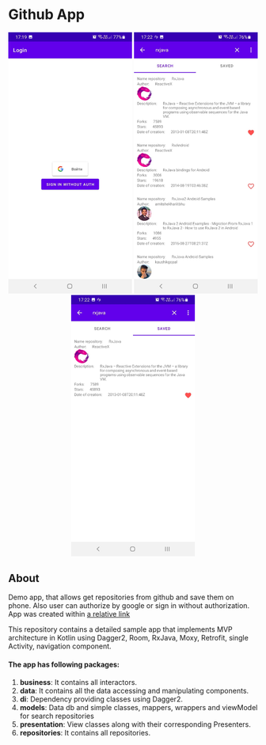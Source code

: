 # Github App
<p align="center">
    <img src="https://raw.githubusercontent.com/ZenkinIlya/GitHubApp/main/forReadme/signIn.jpg" width="250">
    <img src="https://raw.githubusercontent.com/ZenkinIlya/GitHubApp/main/forReadme/search.jpg" width="250">
    <img src="https://raw.githubusercontent.com/ZenkinIlya/GitHubApp/main/forReadme/saved.jpg" width="250">
</p>

## About

Demo app, that allows get repositories from github and save them on phone. Also user can authorize by google or sign in without authorization.
App was created within [a relative link](/forReadme/Task.pdf)

This repository contains a detailed sample app that implements MVP architecture in Kotlin using Dagger2, Room, RxJava, Moxy, Retrofit, single Activity, navigation component.
<br>

#### The app has following packages:
1. **business**: It contains all interactors.
2. **data**: It contains all the data accessing and manipulating components.
3. **di**: Dependency providing classes using Dagger2.
4. **models**: Data db and simple classes, mappers, wrappers and viewModel for search repositories
5. **presentation**: View classes along with their corresponding Presenters.
6. **repositories**: It contains all repositories.